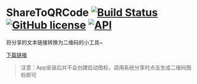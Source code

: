 # ShareToQRCode [![Build Status](https://travis-ci.org/ahjsrhj/ShareToQRCode.svg?branch=master)](https://travis-ci.org/ahjsrhj/ShareToQRCode) [![GitHub license](https://img.shields.io/badge/license-Apache%20License%202.0-blue.svg?style=flat)](http://www.apache.org/licenses/LICENSE-2.0) [![API](https://img.shields.io/badge/API-19%2B-brightgreen.svg?style=flat)](https://android-arsenal.com/api?level=19)
将分享的文本链接转换为二维码的小工具~

[下载链接](https://github.com/ahjsrhj/ShareToQRCode/releases/latest)

> 注意：App安装后并不会创建启动图标，调用系统分享时点击生成二维码图标即可

